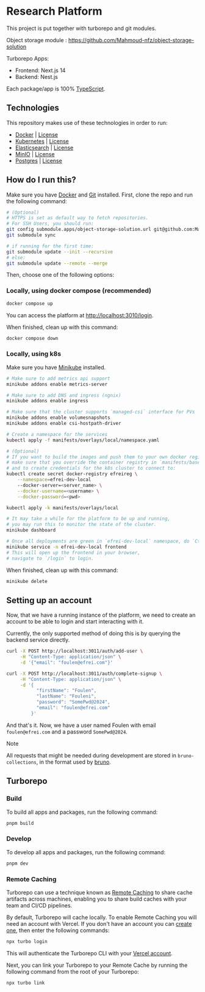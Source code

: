 # Research Platform

This project is put together with turborepo and git modules.

Object storage module : https://github.com/Mahmoud-nfz/object-storage-solution

Turborepo Apps:

- Frontend: Next.js 14
- Backend: Nest.js

Each package/app is 100% [TypeScript](https://www.typescriptlang.org/).

## Technologies

This repository makes use of these technologies in order to run:

- [Docker](https://www.docker.com) | [License](https://www.docker.com/pricing/faq/)
- [Kubernetes](https://kubernetes.io) | [License](https://github.com/kubernetes/kubernetes/blob/master/LICENSE)
- [Elasticsearch](https://www.elastic.co/elasticsearch) | [License](https://www.elastic.co/licensing/elastic-license)
- [MinIO](https://min.io/product/enterpriseoverview) | [License](https://min.io/product/enterpriseoverview)
- [Postgres](https://www.postgresql.org) | [License](https://www.postgresql.org/about/licence/)

## How do I run this?

Make sure you have [Docker](https://docs.docker.com/engine/install) and [Git](https://git-scm.com/download) installed.
First, clone the repo and run the following command:

```sh
# (Optional)
# HTTPS is set as default way to fetch repositories.
# For SSH Users, you should run:
git config submodule.apps/object-storage-solution.url git@github.com:Mahmoud-nfz/object-storage-solution.git
git submodule sync

# if running for the first time:
git submodule update --init --recursive
# else:
git submodule update --remote --merge
```

Then, choose one of the following options:

### Locally, using docker compose (recommended)

```sh
docker compose up
```

You can access the platform at [http://localhost:3010/login](http://localhost:3010/login).

When finished, clean up with this command:

```sh
docker compose down
```

### Locally, using k8s

Make sure you have [Minikube](https://minikube.sigs.k8s.io/docs/start) installed.

```sh
# Make sure to add metrics api support
minikube addons enable metrics-server

# Make sure to add DNS and ingress (ngnix)
minikube addons enable ingress

# Make sure that the cluster supports `managed-csi` interface for PVs
minikube addons enable volumesnapshots
minikube addons enable csi-hostpath-driver

# Create a namespace for the services
kubectl apply -f manifests/overlays/local/namespace.yaml

# (Optional)
# If you want to build the images and push them to your own docker registry,
# make sure that you override the container registry in `manifests/base/kustomization.yaml`
# and to create credentials for the k8s cluster to connect to:
kubectl create secret docker-registry efreireg \
    --namespace=efrei-dev-local
    --docker-server=<server_name> \
    --docker-username=<username> \
    --docker-password=<pwd>

kubectl apply -k manifests/overlays/local

# It may take a while for the platform to be up and running,
# you may run this to monitor the state of the cluster.
minikube dashboard

# Once all deployments are green in `efrei-dev-local` namespace, do `Ctrl + C` and run the following command:
minikube service -n efrei-dev-local frontend
# This will open up the frontend in your browser,
# navigate to `/login` to login.
```

When finished, clean up with this command:

```sh
minikube delete
```

## Setting up an account

Now, that we have a running instance of the platform, we need to create an account to be able to login and start interacting with it.

Currently, the only supported method of doing this is by querying the backend service directly.

```sh
curl -X POST http://localhost:3011/auth/add-user \
     -H "Content-Type: application/json" \
     -d '{"email": "foulen@efrei.com"}'

curl -X POST http://localhost:3011/auth/complete-signup \
     -H "Content-Type: application/json" \
     -d '{
           "firstName": "Foulen",
           "lastName": "Fouleni",
           "password": "SomePwd@2024",
           "email": "foulen@efrei.com"
         }'
```

And that's it. Now, we have a user named Foulen with email `foulen@efrei.com` and a password `SomePwd@2024`.

> [!Note]
> All requests that might be needed during development are stored in `bruno-collections`, in the format used by [bruno](https://www.usebruno.com/).

## Turborepo

### Build

To build all apps and packages, run the following command:

```sh
pnpm build
```

### Develop

To develop all apps and packages, run the following command:

```sh
pnpm dev
```

### Remote Caching

Turborepo can use a technique known as [Remote Caching](https://turbo.build/repo/docs/core-concepts/remote-caching) to share cache artifacts across machines, enabling you to share build caches with your team and CI/CD pipelines.

By default, Turborepo will cache locally. To enable Remote Caching you will need an account with Vercel. If you don't have an account you can [create one](https://vercel.com/signup), then enter the following commands:

```sh
npx turbo login
```

This will authenticate the Turborepo CLI with your [Vercel account](https://vercel.com/docs/concepts/personal-accounts/overview).

Next, you can link your Turborepo to your Remote Cache by running the following command from the root of your Turborepo:

```sh
npx turbo link
```
